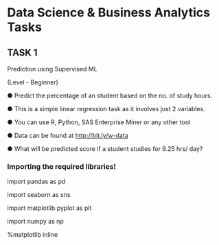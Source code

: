 # Data Science & Business Analytics Tasks

## TASK 1

Prediction using Supervised ML

(Level - Beginner)

● Predict the percentage of an student based on the no. of study hours.

● This is a simple linear regression task as it involves just 2 variables.

● You can use R, Python, SAS Enterprise Miner or any other tool

● Data can be found at http://bit.ly/w-data

● What will be predicted score if a student studies for 9.25 hrs/ day?


### Importing the required libraries!

import pandas as pd 

import seaborn as sns

import matplotlib.pyplot as plt

import numpy as np 

%matplotlib inline 

